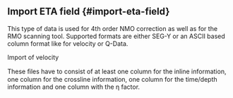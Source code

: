 ## Import ETA field {#import-eta-field}

This type of data is used for 4th order NMO correction as well as for the RMO scanning tool. Supported formats are either SEG-Y or an ASCII based column format like for velocity or Q-Data.

Import of velocity

These ﬁles have to consist of at least one column for the inline information, one column for the crossline information, one column for the time/depth information and one column with the η factor.